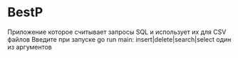 # BestP
Приложение которое считывает запросы SQL и использует их для CSV файлов
Введите при запуске go run main: insert|delete|search|select <arguments> один из аргументов



